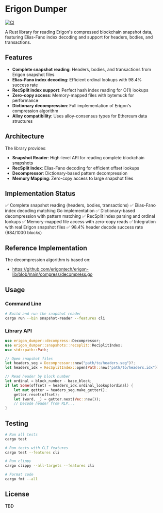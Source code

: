 # Erigon Dumper

[![CI](https://github.com/username/erigon-dumper/workflows/CI/badge.svg)](https://github.com/username/erigon-dumper/actions)

A Rust library for reading Erigon's compressed blockchain snapshot data, featuring Elias-Fano index decoding and support for headers, bodies, and transactions.

## Features

- **Complete snapshot reading**: Headers, bodies, and transactions from Erigon snapshot files
- **Elias-Fano index decoding**: Efficient ordinal lookups with 98.4% success rate
- **RecSplit index support**: Perfect hash index reading for O(1) lookups
- **Zero-copy access**: Memory-mapped files with bytemuck for performance
- **Dictionary decompression**: Full implementation of Erigon's compression algorithm
- **Alloy compatibility**: Uses alloy-consensus types for Ethereum data structures

## Architecture

The library provides:

- **Snapshot Reader**: High-level API for reading complete blockchain snapshots
- **RecSplit Index**: Elias-Fano decoding for efficient offset lookups
- **Decompressor**: Dictionary-based pattern decompression
- **Memory Mapping**: Zero-copy access to large snapshot files

## Implementation Status

✅ Complete snapshot reading (headers, bodies, transactions)
✅ Elias-Fano index decoding matching Go implementation
✅ Dictionary-based decompression with pattern matching
✅ RecSplit index parsing and ordinal lookups
✅ Memory-mapped file access with zero-copy reads
✅ Integration with real Erigon snapshot files
✅ 98.4% header decode success rate (984/1000 blocks)

## Reference Implementation

The decompression algorithm is based on:
- https://github.com/erigontech/erigon-lib/blob/main/compress/decompress.go

## Usage

### Command Line

```bash
# Build and run the snapshot reader
cargo run --bin snapshot-reader --features cli
```

### Library API

```rust
use erigon_dumper::decompress::Decompressor;
use erigon_dumper::snapshots::recsplit::RecSplitIndex;
use std::path::Path;

// Open snapshot files
let headers_seg = Decompressor::new("path/to/headers.seg")?;
let headers_idx = RecSplitIndex::open(Path::new("path/to/headers.idx"))?;

// Read header by block number
let ordinal = block_number - base_block;
if let Some(offset) = headers_idx.ordinal_lookup(ordinal) {
    let mut getter = headers_seg.make_getter();
    getter.reset(offset);
    let (word, _) = getter.next(Vec::new());
    // Decode header from RLP...
}
```

## Testing

```bash
# Run all tests
cargo test

# Run tests with CLI features
cargo test --features cli

# Run clippy
cargo clippy --all-targets --features cli

# Format code
cargo fmt --all
```

## License

TBD